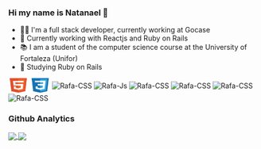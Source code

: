 ### Hi my name is Natanael 👋

- 🧑‍💻 I'm a full stack developer, currently working at Gocase
- 🔭 Currently working with Reactjs and Ruby on Rails
- 📚 I am a student of the computer science course at the University of Fortaleza (Unifor)
- 🌱 Studying Ruby on Rails

<div>
<img align="center" alt="Rafa-HTML" height="30" width="40" src="https://raw.githubusercontent.com/devicons/devicon/master/icons/html5/html5-original.svg">
<img align="center" alt="Rafa-CSS" height="30" width="40" src="https://raw.githubusercontent.com/devicons/devicon/master/icons/css3/css3-original.svg">
<img align="center" alt="Rafa-CSS" height="30" width="40" 
src="https://cdn.jsdelivr.net/gh/devicons/devicon@latest/icons/rails/rails-plain-wordmark.svg">

<img align="center" alt="Rafa-Js" height="30" width="40" src="https://cdn.jsdelivr.net/gh/devicons/devicon/icons/javascript/javascript-plain.svg">
<img align="center" alt="Rafa-CSS" height="30" width="40" src="https://cdn.jsdelivr.net/gh/devicons/devicon/icons/typescript/typescript-original.svg" />

<img align="center" alt="Rafa-CSS" height="30" width="40" src="https://cdn.jsdelivr.net/gh/devicons/devicon/icons/react/react-original.svg">
<img align="center" alt="Rafa-CSS" height="30" width="40" src="https://cdn.jsdelivr.net/gh/devicons/devicon/icons/nodejs/nodejs-original.svg" />
<img align="center" alt="Rafa-CSS" height="30" width="40"       src="https://cdn.jsdelivr.net/gh/devicons/devicon/icons/nextjs/nextjs-original.svg" />

### Github Analytics
  
<a href="#" onclick="return false;">
  <img align="center" src="https://github-readme-stats.vercel.app/api?username=DevNatanael&show_icons=true&theme=tokyonight&line_height=27&count_private=true&include_all_commits=true"/>
</a>
<a href="#" onclick="return false;">
  <img align="center" src="https://github-readme-stats.vercel.app/api/top-langs/?username=DevNatanael&theme=tokyonight&layout=compact&langs_count=12&count_private=true" />
</a>
          
<div>
 



          
          

  

